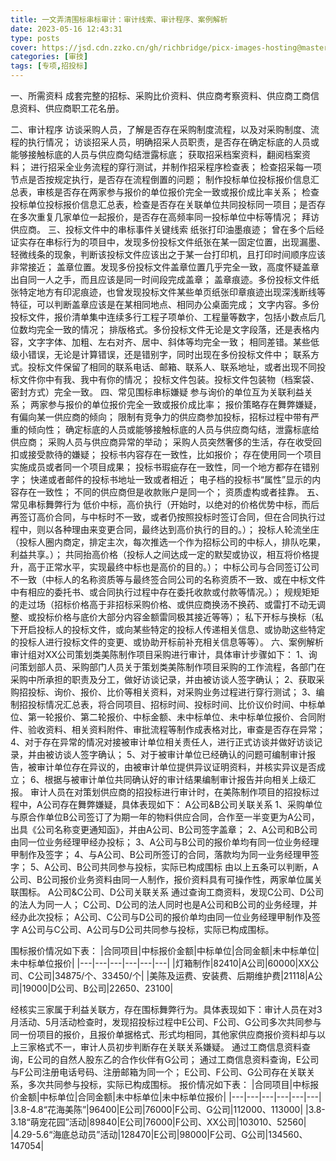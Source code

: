 ```yaml
---
title: 一文弄清围标串标审计：审计线索、审计程序、案例解析
date: 2023-05-16 12:43:31
type: posts
cover: https://jsd.cdn.zzko.cn/gh/richbridge/picx-images-hosting@master/thumbnail/CPA-审计.jpg
categories: [审技]
tags: [专项,招投标]
---
```


一、所需资料
成套完整的招标、采购比价资料、供应商考察资料、供应商工商信息资料、供应商职工花名册。

二、审计程序
访谈采购人员，了解是否存在采购制度流程，以及对采购制度、流程的执行情况；
访谈招采人员，明确招采人员职责，是否存在确定标底的人员或能够接触标底的人员与供应商勾结泄露标底；
获取招采档案资料，翻阅档案资料；
进行招采全业务流程的穿行测试，并制作招采程序检查表；
检查招采每一项节点是否按规定执行，是否存在流程倒置的问题；
制作投标单位投标报价信息汇总表，审核是否存在两家参与报价的单位报价完全一致或报价成比率关系；
检查投标单位投标报价信息汇总表，检查是否存在关联单位共同投标同一项目；是否存在多次重复几家单位一起报价，是否存在高频率同一投标单位中标等情况；
拜访供应商。
三、投标文件中的串标事件关键线索
纸张打印油墨痕迹；
曾在多个后经证实存在串标行为的项目中，发现多份投标文件纸张在某一固定位置，出现漏墨、轻微线条的现象，判断该投标文件应该出之于某一台打印机，且打印时间顺序应该非常接近；
盖章位置。发现多份投标文件盖章位置几乎完全一致，高度怀疑盖章出自同一人之手，而且应该是同一时间段完成盖章；
盖章痕迹。多份投标文件纸张特定地方有印泥痕迹，也曾发现投标文件某些单页纸张印章痕迹出现深浅断线等特征，可以判断盖章应该是在某相同地点、相同办公桌面完成；
文字内容。多份投标文件，报价清单集中连续多行工程子项单价、工程量等数字，包括小数点后几位数均完全一致的情况；
排版格式。多份投标文件无论是文字段落，还是表格内容，文字字体、加粗、左右对齐、居中、斜体等均完全一致；
相同差错。某些低级小错误，无论是计算错误，还是错别字，同时出现在多份投标文件中；
联系方式。投标文件保留了相同的联系电话、邮箱、联系人、联系地址，或者出现不同投标文件你中有我、我中有你的情况；
投标文件包装。投标文件包装物（档案袋、密封方式）完全一致。
四、常见围标串标嫌疑
参与询价的单位互为关联利益关系；
两家参与报价的单位报价完全一致或报价成比率；
报价策略存在舞弊嫌疑，有偏向某一供应商的倾向；
限制有竞争力的供应商参加投标，招标过程中带有严重的倾向性；
确定标底的人员或能够接触标底的人员与供应商勾结，泄露标底给供应商；
采购人员与供应商异常的举动；
采购人员突然奢侈的生活，存在收受回扣或接受款待的嫌疑；
投标书内容存在一致性，比如报价；
存在使用同一个项目实施成员或者同一个项目成果；
投标书瑕疵存在一致性，同一个地方都存在错别字；
快递或者邮件的投标书地址一致或者相近；
电子档的投标书“属性”显示的内容存在一致性；
不同的供应商但是收款账户是同一个；
资质虚构或者挂靠。
五、常见串标舞弊行为
低价中标，高价执行（开始时，以绝对的价格优势中标，而后再签订高价合同，与中标时不一致，或者仍按照投标时签订合同，但在合同执行过程中，则以各种理由来变更合同，最终达到高价执行的目的。）；
投标人轮流坐庄（投标人圈内商定，排定主次，每次推选一个作为招标公司的中标人，排队吃果，利益共享。）；
共同抬高价格（投标人之间达成一定的默契或协议，相互将价格提升，高于正常水平，实现最终中标也是高价的目的。）；
中标公司与合同签订公司不一致（中标人的名称资质等与最终签合同公司的名称资质不一致、或在中标文件中有相应的委托书、或合同执行过程中存在委托收款或付款等情况。）；
规规矩矩的走过场（招标价格高于非招标采购价格、或供应商换汤不换药、或雷打不动无调整、或投标价格与底价大部分内容金额雷同极其接近等等）；
私下开标与换标（私下开启投标人的投标文件，或向某些特定的投标人传递相关信息、或协助这些特定的投标人进行投标文件的变更、或协助开标前补充相关信息等等）。
六、案例解析
审计组对XX公司策划类美陈制作项目采购进行审计，具体审计步骤如下：
1、询问策划部人员、采购部门人员关于策划类美陈制作项目采购的工作流程，各部门在采购中所承担的职责及分工，做好访谈记录，并由被访谈人签字确认；
2、获取采购招投标、询价、报价、比价等相关资料，对采购业务过程进行穿行测试；
3、编制招投标情况汇总表，将合同项目、招标时间、投标时间、比价议价时间、中标单位、第一轮报价、第二轮报价、中标金额、未中标单位、未中标单位报价、合同附件、验收资料、相关资料附件、审批流程等制作成表格对比，审查是否存在异常；
4、对于存在异常的情况对接被审计单位相关责任人，进行正式访谈并做好访谈记录，并由被访谈人签字确认；
5、对于被审计单位已经确认的问题可编制审计报告，被审计单位存在异议的，由被审计单位提供异议证明资料，并核实异议是否成立；
6、根据与被审计单位共同确认好的审计结果编制审计报告并向相关上级汇报。
审计人员在对策划供应商的招投标进行审计时，在美陈制作项目的招投标过程中，A公司存在舞弊嫌疑，具体表现如下：
A公司&B公司关联关系
1、采购单位与原合作单位B公司签订了为期一年的物料供应合同，合作至一半变更为A公司，出具《公司名称变更通知函》，并由A公司、B公司签字盖章；
2、A公司和B公司由同一位业务经理甲经办投标；
3、A公司与B公司的报价单均有同一位业务经理甲制作及签字；
4、与A公司、B公司所签订的合同，落款均为同一业务经理甲签字；
5、A公司、B公司共同参与投标，实际已构成围标
由以上五条可以判断，A公司、B公司报价业务资料由同一人制作，报价资料具有可操作性，两家单位属关联围标。
A公司&C公司、D公司关联关系
通过查询工商资料，发现C公司、D公司的法人为同一人；
C公司、D公司的法人同时也是A公司和B公司的业务经理，并经办此次投标；
A公司、C公司与D公司的报价单均由同一位业务经理甲制作及签字
A公司与C公司、A公司与D公司共同参与投标，实际已构成围标。
[](https://img.richfan.site/audit/一文弄清围标串标审计：审计线索、审计程序、案例解析.webp)

围标报价情况如下表：
|合同项目|中标报价金额|中标单位|合同金额|未中标单位|未中标单位报价|
|---|---|---|---|---|---|
|灯箱制作|82410|A公司|60000|XX公司、C公司|34875/个、33450/个|
|美陈及运费、安装费、后期维护费|21118|A公司|19000|D公司、B公司|22650、23100|

经核实三家属于利益关联方，存在围标舞弊行为。具体表现如下：审计人员在对3月活动、5月活动检查时，发现招投标过程中E公司、F公司、G公司多次共同参与同一份项目的报价，且报价单据格式、形式均相同，其他家供应商报价资料却与以上三家格式不一，审计人员初步判断存在关联关系嫌疑。
通过工商信息资料查询，E公司的自然人股东乙的合作伙伴有G公司；
通过工商信息资料查询，E公司与F公司注册电话号码、注册邮箱为同一个；
E公司、F公司、G公司存在关联关系，多次共同参与投标，实际已构成围标。
报价情况如下表：
|合同项目|中标报价金额|中标单位|合同金额|未中标单位|未中标单位报价|
|---|---|---|---|---|---|
|3.8-4.8“花海美陈”|96400|E公司|76000|F公司、G公司|112000、113000|
|3.8-3.18“萌宠花园”活动|89840|E公司|76000|F公司、XX公司|103010、52560|
|4.29-5.6“海底总动员”活动|128470|E公司|98000|F公司、G公司|134560、147054|